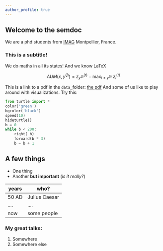 ```yaml
---
author_profile: true
---
```


## Welcome to the semdoc

We are a phd students from [IMAG](https://imag.umontpellier.fr/) Montpellier, France.

### This is a subtitle!

We do maths in all its states! And we know LaTeX

$$\mathit{AUM}(x, y^{(j)})= z_{y^{(j)}}^{(t)} - \max_{i\neq y^{(j)}}\ z_i^{(t)}$$

This is a link to a pdf in the `data_`folder: [the pdf]({{site.url}}/data_/1306.0239.pdf)
And some of us like to play around with visualizations.
Try this:

```python
from turtle import *
color('green')
bgcolor('black')
speed(10)
hideturtle()
b = 0
while b < 200:
	right( b)
	forward(b * 3)
	b = b + 1
```
## A few things

- One thing
- Another **but important** (*is it really?*)

| years | who? |
| ---- | ---- |
| 50 AD | Julius Caesar |
| .... | .... |
| now | some people |

### My great talks:

1. Somewhere
1. Somewhere else
